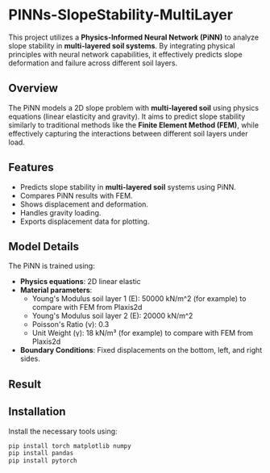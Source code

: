 # PINNs-SlopeStability-MultiLayer

This project utilizes a **Physics-Informed Neural Network (PiNN)** to analyze slope stability in **multi-layered soil systems**. By integrating physical principles with neural network capabilities, it effectively predicts slope deformation and failure across different soil layers. 

## Overview

The PiNN models a 2D slope problem with **multi-layered soil** using physics equations (linear elasticity and gravity). It aims to predict slope stability similarly to traditional methods like the **Finite Element Method (FEM)**, while effectively capturing the interactions between different soil layers under load.



## Features
- Predicts slope stability in **multi-layered soil** systems using PiNN.
- Compares PiNN results with FEM.
- Shows displacement and deformation.
- Handles gravity loading.
- Exports displacement data for plotting.



## Model Details

The PiNN is trained using:
- **Physics equations**: 2D linear elastic 
- **Material parameters**:
  - Young's Modulus soil layer 1 (E): 50000 kN/m^2   (for example) to compare with FEM from Plaxis2d
  - Young's Modulus soil layer 2 (E): 20000 kN/m^2
  - Poisson's Ratio (ν): 0.3
  - Unit Weight (γ): 18 kN/m³ (for example) to compare with FEM from Plaxis2d
- **Boundary Conditions**: Fixed displacements on the bottom, left, and right sides.

## Result



## Installation

Install the necessary tools using:

```bash
pip install torch matplotlib numpy
pip install pandas
pip install pytorch

